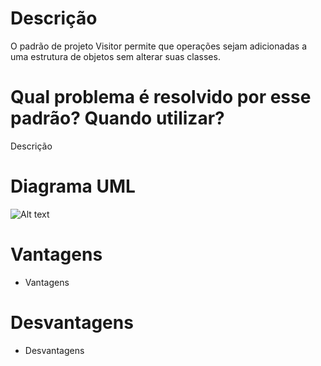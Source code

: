 # Descrição

O padrão de projeto Visitor permite que operações sejam adicionadas a uma estrutura de objetos sem alterar suas classes.

# Qual problema é resolvido por esse padrão? Quando utilizar?

Descrição

# Diagrama UML

![Alt text](https://purr.objects-us-east-1.dream.io/i/img_20140920_145408.jpg "a title")

# Vantagens

- Vantagens

# Desvantagens

- Desvantagens
